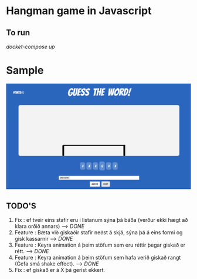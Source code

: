 # Hangman game in Javascript

## To run

_docket-compose up_

# Sample

![Sample](src/assets/img/hangmanimg.png)

## TODO'S

1. Fix : ef tveir eins stafir eru i listanum sýna þá báða (verður ekki hægt að klara orðið annars) --> _DONE_
2. Feature : Bæta við giskaðir stafir neðst á skjá, sýna þá á eins formi og gisk kassarnir --> _DONE_
3. Feature : Keyra animation á þeim stöfum sem eru réttir þegar giskað er rétt. --> _DONE_
4. Feature : Keyra animation á þeim stöfum sem hafa verið giskað rangt (Gefa smá shake effect). --> _DONE_
5. Fix : ef giskað er á X þá gerist ekkert.
